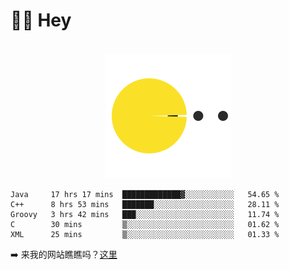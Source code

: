 
# 👋🏻 Hey
<div align="center">
	<br>
	<img src="https://raw.githubusercontent.com/Aniket965/Aniket965/master/pacman.svg?sanitize=true" width="200" height="200">
	<br>
</div>

<!--START_SECTION:waka-->
```text
Java     17 hrs 17 mins  █████████████▓░░░░░░░░░░░   54.65 % 
C++      8 hrs 53 mins   ███████░░░░░░░░░░░░░░░░░░   28.11 % 
Groovy   3 hrs 42 mins   ███░░░░░░░░░░░░░░░░░░░░░░   11.74 % 
C        30 mins         ▒░░░░░░░░░░░░░░░░░░░░░░░░   01.62 % 
XML      25 mins         ▒░░░░░░░░░░░░░░░░░░░░░░░░   01.33 % 
```
<!--END_SECTION:waka-->

 ➡️  来我的网站瞧瞧吗？[这里](https://www.shaolongfei.com)

